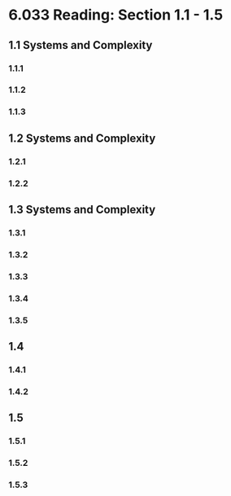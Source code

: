 # 6.033 Reading: Section 1.1 - 1.5

## 1.1 Systems and Complexity

### 1.1.1
### 1.1.2
### 1.1.3

## 1.2 Systems and Complexity
### 1.2.1
### 1.2.2

## 1.3 Systems and Complexity
### 1.3.1
### 1.3.2
### 1.3.3
### 1.3.4
### 1.3.5

## 1.4
### 1.4.1
### 1.4.2

## 1.5
### 1.5.1
### 1.5.2
### 1.5.3
